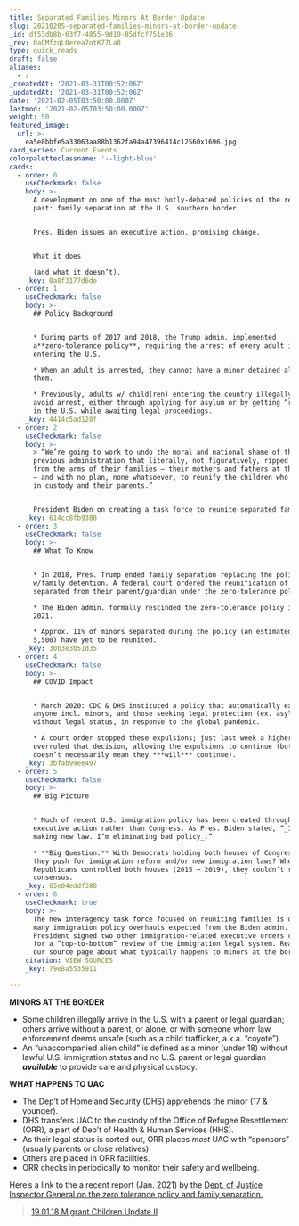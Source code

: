 ```yaml
---
title: Separated Families Minors At Border Update
slug: 20210205-separated-families-minors-at-border-update
_id: df53db8b-63f7-4855-9d10-85dfcf751e36
_rev: 0aCMfzqL0erea7otK77La8
type: quick_reads
draft: false
aliases:
  - /
_createdAt: '2021-03-31T00:52:06Z'
_updatedAt: '2021-03-31T00:52:06Z'
date: '2021-02-05T03:50:00.000Z'
lastmod: '2021-02-05T03:50:00.000Z'
weight: 50
featured_image:
  url: >-
    ea5e8bbfe5a33063aa88b1362fa94a47396414c12560x1696.jpg
card_series: Current Events
colorpaletteclassname: '--light-blue'
cards:
  - order: 0
    useCheckmark: false
    body: >-
      A development on one of the most hotly-debated policies of the recent
      past: family separation at the U.S. southern border.


      Pres. Biden issues an executive action, promising change.


      What it does  

      (and what it doesn’t).
    _key: 0a0f3177d6de
  - order: 1
    useCheckmark: false
    body: >-
      ## Policy Background


      * During parts of 2017 and 2018, the Trump admin. implemented
      a**zero-tolerance policy**, requiring the arrest of every adult illegally
      entering the U.S.

      * When an adult is arrested, they cannot have a minor detained alongside
      them.

      * Previously, adults w/ child(ren) entering the country illegally could
      avoid arrest, either through applying for asylum or by getting “released”
      in the U.S. while awaiting legal proceedings.
    _key: 4414c5ad128f
  - order: 2
    useCheckmark: false
    body: >-
      > “We’re going to work to undo the moral and national shame of the
      previous administration that literally, not figuratively, ripped children
      from the arms of their families — their mothers and fathers at the border
      — and with no plan, none whatsoever, to reunify the children who are still
      in custody and their parents.”


      President Biden on creating a task force to reunite separated families.
    _key: 614cc8fb9388
  - order: 3
    useCheckmark: false
    body: >-
      ## What To Know


      * In 2018, Pres. Trump ended family separation replacing the policy
      w/family detention. A federal court ordered the reunification of minors
      separated from their parent/guardian under the zero-tolerance policy.

      * The Biden admin. formally rescinded the zero-tolerance policy in Jan.
      2021.

      * Approx. 11% of minors separated during the policy (an estimated 628 of
      5,500) have yet to be reunited.
    _key: 30b3e3b51d35
  - order: 4
    useCheckmark: false
    body: >-
      ## COVID Impact


      * March 2020: CDC & DHS instituted a policy that automatically expelled
      anyone incl. minors, and those seeking legal protection (ex. asylum),
      without legal status, in response to the global pandemic.

      * A court order stopped these expulsions; just last week a higher court
      overruled that decision, allowing the expulsions to continue (but this
      doesn’t necessarily mean they ***will*** continue).
    _key: 3bfab99ee497
  - order: 5
    useCheckmark: false
    body: >-
      ## Big Picture


      * Much of recent U.S. immigration policy has been created through
      executive action rather than Congress. As Pres. Biden stated, “_I’m not
      making new law. I’m eliminating bad policy_.”

      * **Big Question:** With Democrats holding both houses of Congress, will
      they push for immigration reform and/or new immigration laws? When
      Republicans controlled both houses (2015 – 2019), they couldn’t reach a
      consensus.
    _key: 65e04eddf380
  - order: 6
    useCheckmark: true
    body: >-
      The new interagency task force focused on reuniting families is one of the
      many immigration policy overhauls expected from the Biden admin. The
      President signed two other immigration-related executive orders calling
      for a “top-to-bottom” review of the immigration legal system. Read more on
      our source page about what typically happens to minors at the border.
    citation: VIEW SOURCES
    _key: 79e8a5535911

---
```

**MINORS AT THE BORDER**

* Some children illegally arrive in the U.S. with a parent or legal guardian; others arrive without a parent, or alone, or with someone whom law enforcement deems unsafe (such as a child trafficker, a.k.a. “coyote”).
* An “unaccompanied alien child” is defined as a minor (under 18) without lawful U.S. immigration status and no U.S. parent or legal guardian ***available*** to provide care and physical custody.

**WHAT HAPPENS TO UAC**

* The Dep’t of Homeland Security (DHS) apprehends the minor (17 & younger).
* DHS transfers UAC to the custody of the Office of Refugee Resettlement (ORR), a part of Dep’t of Health & Human Services (HHS).
* As their legal status is sorted out, ORR places *most* UAC with “sponsors” (usually parents or close relatives).
* Others are placed in ORR facilities.
* ORR checks in periodically to monitor their safety and wellbeing.

Here’s a link to the a recent report (Jan. 2021) by the [Dept. of Justice Inspector General on the zero tolerance policy and family separation.](https://www.pbs.org/newshour/nation/government-watchdog-doj-failed-zero-tolerance-management)

> [19.01.18 Migrant Children Update II](https://smarthernews.com/19-01-18-migrant-children-update-ii/)